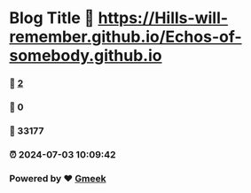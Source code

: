 # Blog Title :link: https://Hills-will-remember.github.io/Echos-of-somebody.github.io 
### :page_facing_up: [2](https://Hills-will-remember.github.io/Echos-of-somebody.github.io/tag.html) 
### :speech_balloon: 0 
### :hibiscus: 33177 
### :alarm_clock: 2024-07-03 10:09:42 
### Powered by :heart: [Gmeek](https://github.com/Meekdai/Gmeek)
